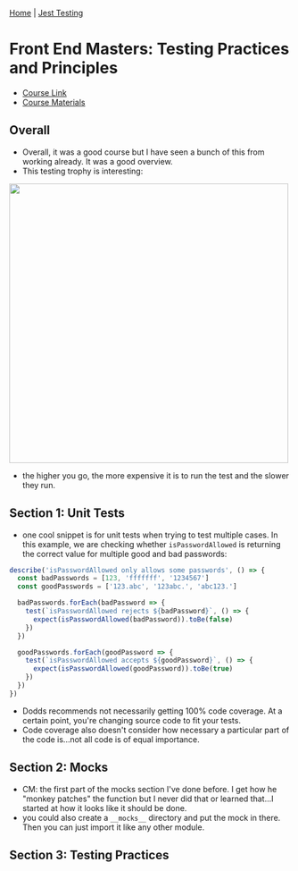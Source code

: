 [Home][home] | [Jest Testing][jest-testing]

[home]: https://github.com/coolinmc6/front-end-dev
[jest-testing]: https://github.com/coolinmc6/front-end-dev/tree/master/jest
# Front End Masters: Testing Practices and Principles

- [Course Link](https://frontendmasters.com/courses/testing-practices-principles/course-code-walkthrough/)
- [Course Materials](https://github.com/FrontendMasters/testing-workshop)

## Overall

- Overall, it was a good course but I have seen a bunch of this from working already. It was a good overview.
- This testing trophy is interesting:

<img src="../assets/testing-trophy.png" width="500px"/>

- the higher you go, the more expensive it is to run the test and the slower they run.


## Section 1: Unit Tests

- one cool snippet is for unit tests when trying to test multiple cases. In this example, 
we are checking whether `isPasswordAllowed` is returning the correct value for multiple
good and bad passwords:

```js
describe('isPasswordAllowed only allows some passwords', () => {
  const badPasswords = [123, 'fffffff', '1234567']
  const goodPasswords = ['123.abc', '123abc.', 'abc123.']

  badPasswords.forEach(badPassword => {
    test(`isPasswordAllowed rejects ${badPassword}`, () => {
      expect(isPasswordAllowed(badPassword)).toBe(false)
    })
  })

  goodPasswords.forEach(goodPassword => {
    test(`isPasswordAllowed accepts ${goodPassword}`, () => {
      expect(isPasswordAllowed(goodPassword)).toBe(true)
    })
  })
})
```

- Dodds recommends not necessarily getting 100% code coverage. At a certain point, you're changing
source code to fit your tests.
- Code coverage also doesn't consider how necessary a particular part of the code is...not all code
is of equal importance.

## Section 2: Mocks

- CM: the first part of the mocks section I've done before. I get how he "monkey patches" the function
but I never did that or learned that...I started at how it looks like it should be done.
- you could also create a `__mocks__` directory and put the mock in there. Then you can just import it
like any other module.

## Section 3: Testing Practices